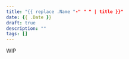 ```yaml
---
title: "{{ replace .Name "-" " " | title }}"
date: {{ .Date }}
draft: true
description: ""
tags: []
---
```


WIP
